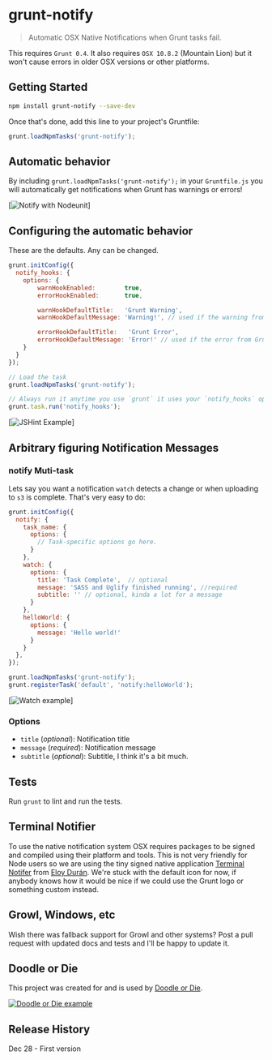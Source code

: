 # grunt-notify

> Automatic OSX Native Notifications when Grunt tasks fail.

This requires `Grunt 0.4`. It also requires `OSX 10.8.2` (Mountain Lion) but it won't cause errors in older OSX versions or other platforms. 

## Getting Started

```bash
npm install grunt-notify --save-dev
```

Once that's done, add this line to your project's Gruntfile:

```js
grunt.loadNpmTasks('grunt-notify');
```

## Automatic behavior
By including `grunt.loadNpmTasks('grunt-notify');` in your `Gruntfile.js` you will automatically get notifications when Grunt has warnings or errors!

[![Notify with Nodeunit](https://github.com/dylang/grunt-notify/raw/master/screenshots/nodeunit.png)]

## Configuring the automatic behavior
These are the defaults. Any can be changed.

```js
grunt.initConfig({
  notify_hooks: {
    options: {
        warnHookEnabled:        true,
        errorHookEnabled:       true,

        warnHookDefaultTitle:   'Grunt Warning',
        warnHookDefaultMessage: 'Warning!', // used if the warning from Grunt is not available

        errorHookDefaultTitle:   'Grunt Error',
        errorHookDefaultMessage: 'Error!' // used if the error from Grunt is not available
    }
  }
});

// Load the task
grunt.loadNpmTasks('grunt-notify');

// Always run it anytime you use `grunt` it uses your `notify_hooks` options.
grunt.task.run('notify_hooks');
```

[![JSHint Example](https://github.com/dylang/grunt-notify/raw/master/screenshots/jshint.png)]

## Arbitrary figuring Notification Messages

### notify Muti-task
Lets say you want a notification `watch` detects a change or when uploading to `s3` is complete. That's very easy to do:

```js
grunt.initConfig({
  notify: {
    task_name: {
      options: {
        // Task-specific options go here.
      }
    },
    watch: {
      options: {
        title: 'Task Complete',  // optional
        message: 'SASS and Uglify finished running', //required
        subtitle: '' // optional, kinda a lot for a message
      }
    },
    helloWorld: {
      options: {
        message: 'Hello world!'
      }
    }
  },
});

grunt.loadNpmTasks('grunt-notify');
grunt.registerTask('default', 'notify:helloWorld');
```
[![Watch example](https://github.com/dylang/grunt-notify/raw/master/screenshots/watch.png)]

### Options
* `title` (_optional_): Notification title
* `message` (_required_): Notification message
* `subtitle` (_optional_): Subtitle, I think it's a bit much.

## Tests
Run `grunt` to lint and run the tests.

## Terminal Notifier
To use the native notification system OSX requires packages to be signed and compiled using their platform and tools. This is not very friendly for Node users so we are using the tiny signed native application [Terminal Notifer](https://github.com/alloy/terminal-notifier) from [Eloy Durán](https://github.com/alloy). We're stuck with the default icon for now, if anybody knows how it would be nice if we could use the Grunt logo or something custom instead.

## Growl, Windows, etc
Wish there was fallback support for Growl and other systems? Post a pull request with updated docs and tests and I'll be happy to update it.

## Doodle or Die
This project was created for and is used by [Doodle or Die](http://doodleOrDie.com). 

[![Doodle or Die example](https://github.com/dylang/grunt-notify/raw/master/screenshots/deploy.png)](http://doodleOrDie.com)

## Release History
Dec 28 - First version
